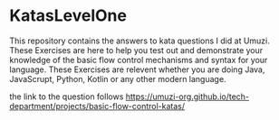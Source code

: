 # KatasLevelOne

This repository contains the answers to kata questions I did at Umuzi.
These Exercises are here to help you test out and demonstrate your knowledge of the basic flow control mechanisms and syntax for your language. These Exercises are relevent whether you are doing Java, JavaScrupt, Python, Kotlin or any other modern language.

the link to the question follows
https://umuzi-org.github.io/tech-department/projects/basic-flow-control-katas/